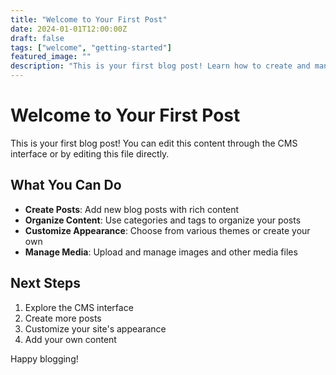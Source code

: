 ```yaml
---
title: "Welcome to Your First Post"
date: 2024-01-01T12:00:00Z
draft: false
tags: ["welcome", "getting-started"]
featured_image: ""
description: "This is your first blog post! Learn how to create and manage content in your new CMS."
---
```


# Welcome to Your First Post

This is your first blog post! You can edit this content through the CMS interface or by editing this file directly.

## What You Can Do

- **Create Posts**: Add new blog posts with rich content
- **Organize Content**: Use categories and tags to organize your posts
- **Customize Appearance**: Choose from various themes or create your own
- **Manage Media**: Upload and manage images and other media files

## Next Steps

1. Explore the CMS interface
2. Create more posts
3. Customize your site's appearance
4. Add your own content

Happy blogging!
